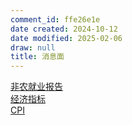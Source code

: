 ```yaml
---
comment_id: ffe26e1e
date created: 2024-10-12
date modified: 2025-02-06
draw: null
title: 消息面
---
```

[非农就业报告](非农就业报告.md)  
[经济指标](经济指标.md)  
[CPI](CPI.md)
